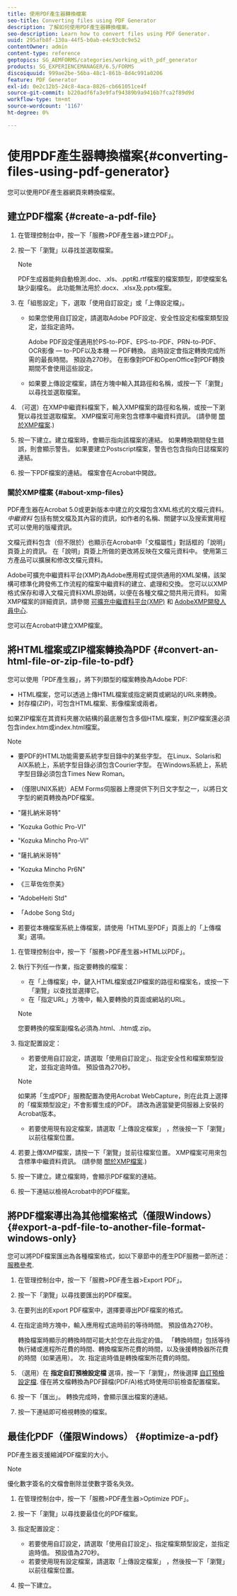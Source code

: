 ```yaml
---
title: 使用PDF產生器轉換檔案
seo-title: Converting files using PDF Generator
description: 了解如何使用PDF產生器轉換檔案。
seo-description: Learn how to convert files using PDF Generator.
uuid: 295afb8f-130a-44f5-b0ab-e4c93c0c9e52
contentOwner: admin
content-type: reference
geptopics: SG_AEMFORMS/categories/working_with_pdf_generator
products: SG_EXPERIENCEMANAGER/6.5/FORMS
discoiquuid: 999ae2be-56ba-48c1-861b-8d4c991a0206
feature: PDF Generator
exl-id: 0e2c12b5-24c8-4aca-8826-cb661051ce4f
source-git-commit: b220adf6fa3e9faf94389b9a9416b7fca2f89d9d
workflow-type: tm+mt
source-wordcount: '1167'
ht-degree: 0%

---
```


# 使用PDF產生器轉換檔案{#converting-files-using-pdf-generator}

您可以使用PDF產生器網頁來轉換檔案。

## 建立PDF檔案 {#create-a-pdf-file}

1. 在管理控制台中，按一下「服務>PDF產生器>建立PDF」。
1. 按一下「瀏覽」以尋找並選取檔案。

   >[!NOTE]
   >
   >PDF生成器能夠自動檢測.doc、.xls、.ppt和.rtf檔案的檔案類型，即使檔案名缺少副檔名。 此功能無法用於.docx、.xlsx及.pptx檔案。

1. 在「組態設定」下，選取「使用自訂設定」或「上傳設定檔」。

   * 如果您使用自訂設定，請選取Adobe PDF設定、安全性設定和檔案類型設定，並指定逾時。

      Adobe PDF設定僅適用於PS-to-PDF、EPS-to-PDF、PRN-to-PDF、OCR影像 — to-PDF以及本機 — PDF轉換。 逾時設定會指定轉換完成所需的最長時間。 預設為270秒。 在影像對PDF和OpenOffice對PDF轉換期間不會使用這些設定。

   * 如果要上傳設定檔案，請在方塊中輸入其路徑和名稱，或按一下「瀏覽」以尋找並選取檔案。

1. （可選）在XMP中繼資料檔案下，輸入XMP檔案的路徑和名稱，或按一下瀏覽以尋找並選取檔案。 XMP檔案可用來包含標準中繼資料資訊。 (請參閱 [關於XMP檔案](converting-files-using-pdf-generator.md#about-xmp-files).)
1. 按一下建立。建立檔案時，會顯示指向該檔案的連結。 如果轉換期間發生錯誤，則會顯示警告。 如果要建立Postscript檔案，警告也包含指向日誌檔案的連結。
1. 按一下PDF檔案的連結。 檔案會在Acrobat中開啟。

### 關於XMP檔案 {#about-xmp-files}

PDF產生器在Acrobat 5.0或更新版本中建立的文檔包含XML格式的文檔元資料。 *中繼資料* 包括有關文檔及其內容的資訊，如作者的名稱、關鍵字以及搜索實用程式可以使用的版權資訊。

文檔元資料包含（但不限於）也顯示在Acrobat中「文檔屬性」對話框的「說明」頁簽上的資訊。 在「說明」頁簽上所做的更改將反映在文檔元資料中。 使用第三方產品可以擴展和修改文檔元資料。

Adobe可擴充中繼資料平台(XMP)為Adobe應用程式提供通用的XML架構，該架構可標準化跨發佈工作流程的檔案中繼資料的建立、處理和交換。 您可以以XMP格式保存和導入文檔元資料XML原始碼，以便在各種文檔之間共用元資料。 如需XMP檔案的詳細資訊，請參閱 [可擴充中繼資料平台(XMP)](https://www.adobe.com/products/xmp/) 和 [AdobeXMP開發人員中心](https://www.adobe.com/devnet/xmp.html).

您可以在Acrobat中建立XMP檔案。

## 將HTML檔案或ZIP檔案轉換為PDF {#convert-an-html-file-or-zip-file-to-pdf}

您可以使用「PDF產生器」，將下列類型的檔案轉換為Adobe PDF:

* HTML檔案，您可以透過上傳HTML檔案或指定網頁或網站的URL來轉換。
* 封存檔(ZIP)，可包含HTML檔案、影像檔案或兩者。

如果ZIP檔案在其資料夾層次結構的最底層包含多個HTML檔案，則ZIP檔案還必須包含index.htm或index.html檔案。

>[!NOTE]
>
>* 要PDF的HTML功能需要系統字型目錄中的某些字型。 在Linux、Solaris和AIX系統上，系統字型目錄必須包含Courier字型。 在Windows系統上，系統字型目錄必須包含Times New Roman。
>
>* （僅限UNIX系統）AEM Forms伺服器上應提供下列日文字型之一，以將日文字型的網頁轉換為PDF檔案。
>
>  * &quot;薩扎納米哥特&quot;
>  * &quot;Kozuka Gothic Pro-VI&quot;
>  * &quot;Kozuka Mincho Pro-VI&quot;
>  * &quot;薩扎納米哥特&quot;
>  * &quot;Kozuka Mincho Pr6N&quot;
>  * 《三草佐佐奈美》
>  * &quot;AdobeHeiti Std&quot;
>  * 「Adobe Song Std」
>
>* 若要從本機檔案系統上傳檔案，請使用「HTML至PDF」頁面上的「上傳檔案」選項。


1. 在管理控制台中，按一下「服務>PDF產生器>HTML以PDF」。
1. 執行下列任一作業，指定要轉換的檔案：

   * 在「上傳檔案」中，鍵入HTML檔案或ZIP檔案的路徑和檔案名，或按一下「瀏覽」以查找並選擇它。
   * 在「指定URL」方塊中，輸入要轉換的頁面或網站的URL。

   >[!NOTE]
   >
   >您要轉換的檔案副檔名必須為.html、.htm或.zip。

1. 指定配置設定：

   * 若要使用自訂設定，請選取「使用自訂設定」、指定安全性和檔案類型設定，並指定逾時值。 預設值為270秒。
   >[!NOTE]
   >
   >如果將「生成PDF」服務配置為使用Acrobat WebCapture，則在此頁上選擇的「檔案類型設定」不會影響生成的PDF。 請改為適當變更伺服器上安裝的Acrobat版本。

   * 若要使用現有設定檔案，請選取「上傳設定檔案」 ，然後按一下「瀏覽」以前往檔案位置。


1. 若要上傳XMP檔案，請按一下「瀏覽」並前往檔案位置。 XMP檔案可用來包含標準中繼資料資訊。 (請參閱 [關於XMP檔案](converting-files-using-pdf-generator.md#about-xmp-files).)
1. 按一下建立。建立檔案時，會顯示PDF檔案的連結。
1. 按一下連結以檢視Acrobat中的PDF檔案。

## 將PDF檔案導出為其他檔案格式（僅限Windows） {#export-a-pdf-file-to-another-file-format-windows-only}

您可以將PDF檔案匯出為各種檔案格式，如以下章節中的產生PDF服務一節所述： [服務參考](https://www.adobe.com/go/learn_aemforms_services_63).

1. 在管理控制台中，按一下「服務>PDF產生器>Export PDF」。
1. 按一下「瀏覽」以尋找要匯出的PDF檔案。
1. 在要列出的Export PDF檔案中，選擇要導出PDF檔案的格式。
1. 在指定逾時方塊中，輸入應用程式逾時前的等待時間。 預設值為270秒。

   轉換檔案時顯示的轉換時間可能大於您在此指定的值。 「轉換時間」包括等待執行緒或進程所花費的時間、轉換檔案所花費的時間，以及後援轉換器所花費的時間（如果適用）。 次. 指定逾時值是轉換檔案所花費的時間。

1. （選用）在 **指定自訂預檢設定檔** 選項，按一下「瀏覽」，然後選擇 [自訂預檢設定檔](https://helpx.adobe.com/acrobat/using/preflight-profiles-acrobat-pro.html). 僅在將文檔轉換為PDF歸檔(PDF/A)格式時使用印前檢查配置檔案。
1. 按一下「匯出」。 轉換完成時，會顯示匯出檔案的連結。
1. 按一下連結即可檢視轉換的檔案。

## 最佳化PDF（僅限Windows） {#optimize-a-pdf}

PDF產生器支援縮減PDF檔案的大小。

>[!NOTE]
>
>優化數字簽名的文檔會刪除並使數字簽名失效。

1. 在管理控制台中，按一下「服務>PDF產生器>Optimize PDF」。
1. 按一下「瀏覽」以尋找要最佳化的PDF檔案。
1. 指定配置設定：

   * 若要使用自訂設定，請選取「使用自訂設定」、指定檔案類型設定，並指定逾時值。 預設值為270秒。
   * 若要使用現有設定檔案，請選取「上傳設定檔案」 ，然後按一下「瀏覽」以前往檔案位置。

1. 按一下建立。
